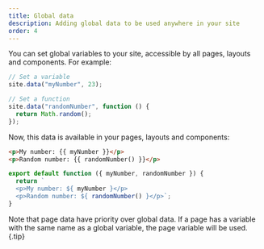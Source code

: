 ```yaml
---
title: Global data
description: Adding global data to be used anywhere in your site
order: 4
---
```


You can set global variables to your site, accessible by all pages, layouts and
components. For example:

```js
// Set a variable
site.data("myNumber", 23);

// Set a function
site.data("randomNumber", function () {
  return Math.random();
});
```

Now, this data is available in your pages, layouts and components:

<lume-code>

```html { title="Nunjucks" }
<p>My number: {{ myNumber }}</p>
<p>Random number: {{ randomNumber() }}</p>
```

```js { title="JavaScript" }
export default function ({ myNumber, randomNumber }) {
  return `
  <p>My number: ${ myNumber }</p>
  <p>Random number: ${ randomNumber() }</p>`;
}
```

</lume-code>

Note that page data have priority over global data. If a page has a variable
with the same name as a global variable, the page variable will be used. {.tip}
